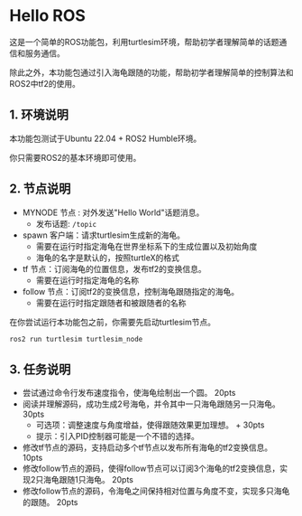 # Hello ROS 

这是一个简单的ROS功能包，利用turtlesim环境，帮助初学者理解简单的话题通信和服务通信。

除此之外，本功能包通过引入海龟跟随的功能，帮助初学者理解简单的控制算法和ROS2中tf2的使用。

## 1. 环境说明

本功能包测试于Ubuntu 22.04 + ROS2 Humble环境。

你只需要ROS2的基本环境即可使用。

## 2. 节点说明

- MYNODE 节点 : 对外发送"Hello World"话题消息。
  - 发布话题: `/topic`
- spawn 客户端：请求turtlesim生成新的海龟。
  - 需要在运行时指定海龟在世界坐标系下的生成位置以及初始角度
  - 海龟的名字是默认的，按照turtleX的格式
- tf 节点：订阅海龟的位置信息，发布tf2的变换信息。
  - 需要在运行时指定海龟的名称
- follow 节点：订阅tf2的变换信息，控制海龟跟随指定的海龟。
  - 需要在运行时指定跟随者和被跟随者的名称

在你尝试运行本功能包之前，你需要先启动turtlesim节点。

```bash
ros2 run turtlesim turtlesim_node
```

## 3. 任务说明

- 尝试通过命令行发布速度指令，使海龟绘制出一个圆。 20pts
- 阅读并理解源码，成功生成2号海龟，并令其中一只海龟跟随另一只海龟。 30pts
    - 可选项：调整速度与角度增益，使得跟随效果更加理想。 + 30pts
    - 提示：引入PID控制器可能是一个不错的选择。
- 修改tf节点的源码，支持启动多个tf节点以发布所有海龟的tf2变换信息。 10pts 
- 修改follow节点的源码，使得follow节点可以订阅3个海龟的tf2变换信息，实现2只海龟跟随1只海龟。 20pts
- 修改follow节点的源码，令海龟之间保持相对位置与角度不变，实现多只海龟的跟随。 20pts




